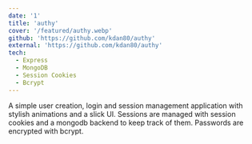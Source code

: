 ```yaml
---
date: '1'
title: 'authy'
cover: '/featured/authy.webp'
github: 'https://github.com/kdan80/authy'
external: 'https://github.com/kdan80/authy'
tech:
  - Express
  - MongoDB
  - Session Cookies
  - Bcrypt
---
```


A simple user creation, login and session management application with stylish animations and a slick UI. Sessions are managed with session cookies and a mongodb backend to keep track of them. Passwords are encrypted with bcrypt.

